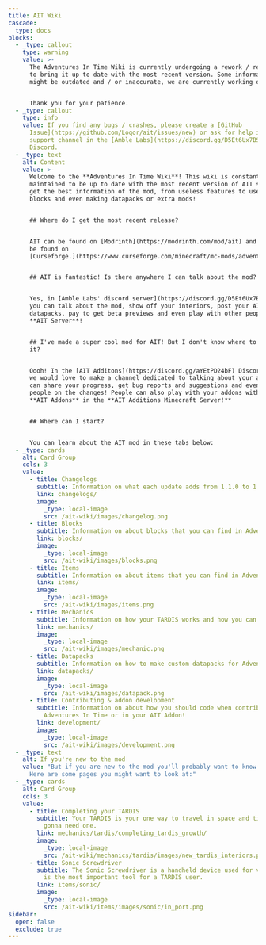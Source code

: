 ```yaml
---
title: AIT Wiki
cascade:
  type: docs
blocks:
  - _type: callout
    type: warning
    value: >-
      The Adventures In Time Wiki is currently undergoing a rework / renovation
      to bring it up to date with the most recent version. Some information
      might be outdated and / or inaccurate, we are currently working on it.


      Thank you for your patience.
  - _type: callout
    type: info
    value: If you find any bugs / crashes, please create a [GitHub
      Issue](https://github.com/Loqor/ait/issues/new) or ask for help in the
      support channel in the [Amble Labs](https://discord.gg/D5Et6Ux7BS)
      Discord.
  - _type: text
    alt: Content
    value: >-
      Welcome to the **Adventures In Time Wiki**! This wiki is constantly
      maintained to be up to date with the most recent version of AIT so you can
      get the best information of the mod, from useless features to useful
      blocks and even making datapacks or extra mods!


      ## Where do I get the most recent release?


      AIT can be found on [Modrinth](https://modrinth.com/mod/ait) and can also
      be found on
      [Curseforge.](https://www.curseforge.com/minecraft/mc-mods/adventures-in-time)


      ## AIT is fantastic! Is there anywhere I can talk about the mod?


      Yes, in [Amble Labs' discord server](https://discord.gg/D5Et6Ux7BS) where
      you can talk about the mod, show off your interiors, post your AIT
      datapacks, pay to get beta previews and even play with other people in the
      **AIT Server**!


      ## I've made a super cool mod for AIT! But I don't know where to publish
      it?


      Oooh! In the [AIT Additons](https://discord.gg/aYEtPD24bF) Discord server,
      we would love to make a channel dedicated to talking about your addon. You
      can share your progress, get bug reports and suggestions and even update
      people on the changes! People can also play with your addons with other
      **AIT Addons** in the **AIT Additions Minecraft Server!**


      ## Where can I start?


      You can learn about the AIT mod in these tabs below:
  - _type: cards
    alt: Card Group
    cols: 3
    value:
      - title: Changelogs
        subtitle: Information on what each update adds from 1.1.0 to 1.2.0!
        link: changelogs/
        image:
          _type: local-image
          src: /ait-wiki/images/changelog.png
      - title: Blocks
        subtitle: Information on about blocks that you can find in Adventures In Time!
        link: blocks/
        image:
          _type: local-image
          src: /ait-wiki/images/blocks.png
      - title: Items
        subtitle: Information on about items that you can find in Adventures In Time!
        link: items/
        image:
          _type: local-image
          src: /ait-wiki/images/items.png
      - title: Mechanics
        subtitle: Information on how your TARDIS works and how you can pilot it!
        link: mechanics/
        image:
          _type: local-image
          src: /ait-wiki/images/mechanic.png
      - title: Datapacks
        subtitle: Information on how to make custom datapacks for Adventures In Time!
        link: datapacks/
        image:
          _type: local-image
          src: /ait-wiki/images/datapack.png
      - title: Contributing & addon development
        subtitle: Information on about how you should code when contributing in
          Adventures In Time or in your AIT Addon!
        link: development/
        image:
          _type: local-image
          src: /ait-wiki/images/development.png
  - _type: text
    alt: If you're new to the mod
    value: "But if you are new to the mod you'll probably want to know how to start.
      Here are some pages you might want to look at:"
  - _type: cards
    alt: Card Group
    cols: 3
    value:
      - title: Completing your TARDIS
        subtitle: Your TARDIS is your one way to travel in space and time, so you are
          gonna need one.
        link: mechanics/tardis/completing_tardis_growth/
        image:
          _type: local-image
          src: /ait-wiki/mechanics/tardis/images/new_tardis_interiors.png
      - title: Sonic Screwdriver
        subtitle: The Sonic Screwdriver is a handheld device used for various tasks, and
          is the most important tool for a TARDIS user.
        link: items/sonic/
        image:
          _type: local-image
          src: /ait-wiki/items/images/sonic/in_port.png
sidebar:
  open: false
  exclude: true
---
```


